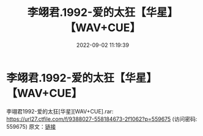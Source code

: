 ﻿---
title: 李翊君.1992-爱的太狂【华星】【WAV+CUE】
date: 2022-09-02 11:19:39
categories: WAV车载音乐、镜像
tags: 华语中文
---
# 李翊君.1992-爱的太狂【华星】【WAV+CUE】

李翊君1992-爱的太狂[华星][WAV+CUE].rar: https://url27.ctfile.com/f/9388027-558184673-2f1062?p=559675
(访问密码: 559675)
原文：[链接](https://blog.sina.com.cn/s/blog_1647c7e7601030z6p.html)